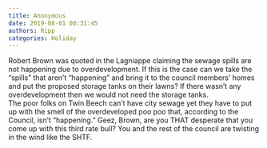 ```yaml
---
title: Anonymous
date: 2019-08-01 00:31:45
authors: Ripp
categories: Holiday
---
```


 Robert Brown was quoted in the Lagniappe claiming the sewage spills are not happening due to overdevelopment.  If this is the case can we take the “spills” that aren’t “happening” and bring it to the council members’ homes and put the proposed storage tanks on their lawns? 
If there wasn’t any overdevelopment then we would not need the storage tanks.  
The poor folks on Twin Beech can’t have city sewage yet they have to put up with the smell of the overdeveloped poo poo that, according to the Council, isn’t “happening.”
Geez, Brown, are you THAT desperate that you come up with this third rate bull?  You and the rest of the council are twisting in the wind like the SHTF.